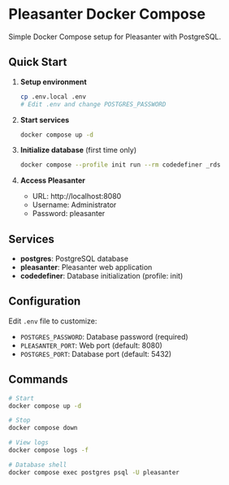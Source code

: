 # Pleasanter Docker Compose

Simple Docker Compose setup for Pleasanter with PostgreSQL.

## Quick Start

1. **Setup environment**

   ```bash
   cp .env.local .env
   # Edit .env and change POSTGRES_PASSWORD
   ```

2. **Start services**

   ```bash
   docker compose up -d
   ```

3. **Initialize database** (first time only)

   ```bash
   docker compose --profile init run --rm codedefiner _rds
   ```

4. **Access Pleasanter**
   - URL: http://localhost:8080
   - Username: Administrator
   - Password: pleasanter

## Services

- **postgres**: PostgreSQL database
- **pleasanter**: Pleasanter web application
- **codedefiner**: Database initialization (profile: init)

## Configuration

Edit `.env` file to customize:

- `POSTGRES_PASSWORD`: Database password (required)
- `PLEASANTER_PORT`: Web port (default: 8080)
- `POSTGRES_PORT`: Database port (default: 5432)

## Commands

```bash
# Start
docker compose up -d

# Stop
docker compose down

# View logs
docker compose logs -f

# Database shell
docker compose exec postgres psql -U pleasanter
```

